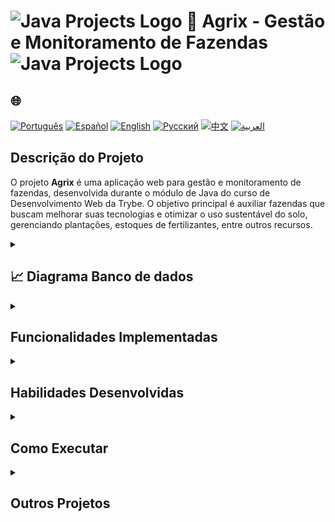 # <img src="https://cdn-icons-png.flaticon.com/128/226/226777.png" alt="Java Projects Logo" width="42" height="30" /> 🌱 Agrix - Gestão e Monitoramento de Fazendas  <img src="https://cdn-icons-png.flaticon.com/128/226/226777.png" alt="Java Projects Logo" width="42" height="30" />

## 🌐 
[![Português](https://img.shields.io/badge/Português-green)](https://github.com/SamuelRocha91/Agrix/blob/main/README.md) 
[![Español](https://img.shields.io/badge/Español-yellow)](https://github.com/SamuelRocha91/Agrix/blob/main/README_es.md) 
[![English](https://img.shields.io/badge/English-blue)](https://github.com/SamuelRocha91/Agrix/blob/main/README_en.md) 
[![Русский](https://img.shields.io/badge/Русский-lightgrey)](https://github.com/SamuelRocha91/Agrix/blob/main/README_ru.md) 
[![中文](https://img.shields.io/badge/中文-red)](https://github.com/SamuelRocha91/Agrix/blob/main/README_ch.md) 
[![العربية](https://img.shields.io/badge/العربية-orange)](https://github.com/SamuelRocha91/Agrix/blob/main/README_ar.md)

## Descrição do Projeto

O projeto **Agrix** é uma aplicação web para gestão e monitoramento de fazendas, desenvolvida durante o módulo de Java do curso de Desenvolvimento Web da Trybe. O objetivo principal é auxiliar fazendas que buscam melhorar suas tecnologias e otimizar o uso sustentável do solo, gerenciando plantações, estoques de fertilizantes, entre outros recursos.

<details>
<summary><h2>📈 Diagrama Banco de dados</h2></summary>

![Diagrama do banco de dados](./images/diagrama.png)
</details>

<details>
  <summary><h2>Funcionalidades Implementadas</h2></summary>

  - **Autenticação e Autorização**: Controle de acesso seguro utilizando Spring Security.
  - **Gestão de Fazendas e Plantações**: Rotas para cadastro e monitoramento de fazendas, plantações e fertilizantes.
  - **API REST**: Interface para interação com o sistema.
  - **Gerenciamento de Erros**: Tratamento robusto de erros com Spring Web.
  - **Execução em Docker**: Configuração completa para rodar a aplicação em containers Docker.
</details>

<details>
  <summary><h2>Habilidades Desenvolvidas</h2></summary>

  - Uso avançado do **Spring Framework** para construir aplicações seguras e robustas.
  - Implementação de **Spring Security** para autenticação e autorização de usuários.
  - Desenvolvimento de uma **API REST** com rotas de CRUD para gestão agrícola.
  - Integração com o **Spring Data JPA** para persistência de dados em MySQL.
  - Uso de **Docker** para conteinerização da aplicação e ambiente de testes.
  - Criação de testes unitários com **JUnit**.
</details>

<details>
  <summary><h2>Como Executar</h2></summary>
  
  1. **Clonar o Repositório**:
     ```bash
     git clone https://github.com/SamuelRocha91/agrix.git
     ```

  2. **Acessar o Diretório**:
     ```bash
     cd agrix
     ```

  3. **Compilar e Executar**:
     Use Maven para rodar o projeto:
     ```bash
     mvn spring-boot:run
     ```

  4. **Executar os Testes**:
     Para rodar testes unitários:
     ```bash
     mvn test
     ```

  5. **Executar com Docker**:
     Construa e rode o container Docker:
     ```bash
     docker compose up
     ```
</details>

<details>
  <summary><h2>Outros Projetos</h2></summary>
  
  - 🗳️ [Sistema de Votação](https://github.com/SamuelRocha91/sistemaDeVotacao)
  - 🏛️ [Localizador de Museus](https://github.com/SamuelRocha91/localizadorDeMuseus)
  - 📃 [Regras de Progressão](https://github.com/SamuelRocha91/project_rule_of_progression)
</details>